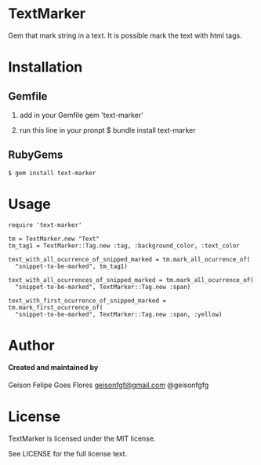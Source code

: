 TextMarker
===========

Gem that mark string in a text. It is possible mark the text with html tags.

Installation
============

Gemfile
-------

1) add in your Gemfile
    gem 'text-marker'

2) run this line in your pronpt
    $ bundle install text-marker


RubyGems
-------

    $ gem install text-marker

Usage
=====

    require 'text-marker'

    tm = TextMarker.new "Text"
    tm_tag1 = TextMarker::Tag.new :tag, :background_color, :text_color

    text_with_all_ocurrence_of_snipped_marked = tm.mark_all_ocurrence_of(
      "snippet-to-be-marked", tm_tag1)

    text_with_all_ocurrences_of_snipped_marked = tm.mark_all_ocurrence_of(
      "snippet-to-be-marked", TextMarker::Tag.new :span)

    text_with_first_ocurrence_of_snipped_marked = tm.mark_first_ocurrence_of(
      "snippet-to-be-marked", TextMarker::Tag.new :span, :yellow)

Author
======

#### Created and maintained by
Geison Felipe Goes Flores
geisonfgf@gmail.com
@geisonfgfg

License
=======

TextMarker is licensed under the MIT license.

See LICENSE for the full license text.
